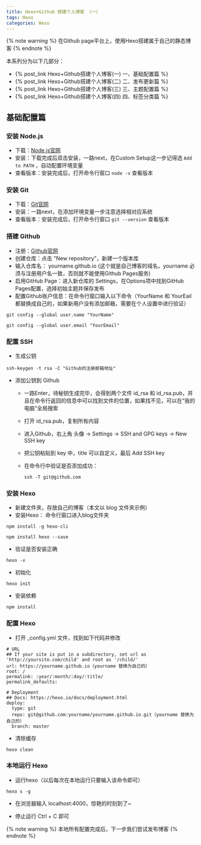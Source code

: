 ```yaml
---
title: Hexo+Github 搭建个人博客 （一）
tags: Hexo
categories: Hexo
---
```


{% note warning %}
在Github page平台上，使用Hexo搭建属于自己的静态博客
{% endnote %}

本系列分为以下几部分：
* {% post_link Hexo+Github搭建个人博客(一) 一、基础配置篇 %}
* {% post_link Hexo+Github搭建个人博客(二) 二、发布更新篇 %}
* {% post_link Hexo+Github搭建个人博客(三) 三、主题配置篇 %}
* {% post_link Hexo+Github搭建个人博客(四) 四、标签分类篇 %}


## 基础配置篇

### 安装 Node.js
* 下载：[Node.js官网](https://nodejs.org/en/)
* 安装：下载完成后双击安装，一路next，在Custom Setup这一步记得选 ` Add to PATH ` ，自动配置环境变量
* 查看版本：安装完成后，打开命令行窗口  ` node -v ` 查看版本

### 安装 Git
* 下载：[Git官网](https://git-scm.com/download/)
* 安装：一路next，在添加环境变量一步注意选择相对应系统
* 查看版本：安装完成后，打开命令行窗口  ` git --version ` 查看版本

### 搭建 Github
* 注册：[Github官网](https://github.com/)
* 创建仓库：点击 "New repository"，新建一个版本库
* 输入仓库名： yourname.github.io (这个就是自己博客的域名，yourname 必须与注册用户名一致，否则就不能使用Github Pages服务) 
* 启用GitHub Page：进入新仓库的 Settings，在Options项中找到GitHub Pages配置，选择初始主题并保存发布
* 配置Github账户信息：在命令行窗口输入以下命令（YourName 和 YourEail都替换成自己的，如果新用户没有添加邮箱，需要在个人设置中进行验证）

```
git config --global user.name "YourName" 
```
```
git config --global user.email "YourEmail" 
```

### 配置 SSH
* 生成公钥

```
ssh-keygen -t rsa -C "Github的注册邮箱地址"
```

* 添加公钥到 Github  
  + 一路Enter，待秘钥生成完毕，会得到两个文件 id_rsa 和 id_rsa.pub，并且在命令行返回的信息中可以找到文件的位置，如果找不见，可以在“我的电脑”全局搜索
  + 打开 id_rsa.pub，复制所有内容
  + 进入Github，右上角 头像 -> Settings -> SSH and GPG keys -> New SSH key
  + 把公钥粘贴到 key 中，title 可以自定义，最后  Add SSH key
  + 在命令行中验证是否添加成功：

	```
	ssh -T git@github.com
	```
  
### 安装 Hexo
* 新建文件夹，存放自己的博客（本文以 blog 文件夹示例）
* 安装Hexo： 命令行窗口进入blog文件夹

```
npm install -g hexo-cli
```

```
npm install hexo --save
```

* 验证是否安装正确

```
hexo -v
```

* 初始化

```
hexo init
```

* 安装依赖

```
npm install
```

### 配置 Hexo
* 打开 _config.yml 文件，找到如下代码并修改

```
# URL
## If your site is put in a subdirectory, set url as 'http://yoursite.com/child' and root as '/child/'
url: https://yourname.github.io（yourname 替换为自己的）
root: /
permalink: :year/:month/:day/:title/
permalink_defaults:
```

```
# Deployment
## Docs: https://hexo.io/docs/deployment.html
deploy:
  type: git
  repo: git@github.com:yourname/yourname.github.io.git（yourname 替换为自己的）
  branch: master
```

* 清除缓存

```
hexo clean
```

### 本地运行 Hexo

* 运行hexo（以后每次在本地运行只要输入该命令即可）

```
hexo s -g
```

* 在浏览器输入 localhost:4000，惊艳的时刻到了~

* 停止运行
Ctrl + C 即可

{% note warning %}
本地所有配置完成后，下一步我们尝试发布博客
{% endnote %}
